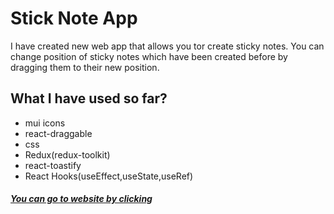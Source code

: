 # Stick Note App

I have created new web app that allows you tor create sticky notes. You can change position of sticky notes which have been created before by dragging them to their new position.

## What I have used so far?

* mui icons
* react-draggable
* css
* Redux(redux-toolkit)
* react-toastify
* React Hooks(useEffect,useState,useRef)

##### [You can go to website by clicking](https://sticknoteappbyerdal.netlify.app/)
